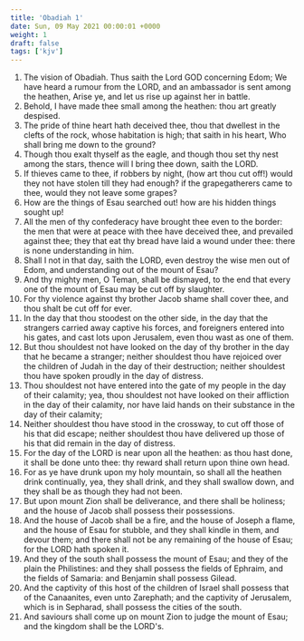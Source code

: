 ```yaml
---
title: 'Obadiah 1'
date: Sun, 09 May 2021 00:00:01 +0000
weight: 1
draft: false
tags: ['kjv'] 
---
```


1. The vision of Obadiah. Thus saith the Lord GOD concerning Edom; We have heard a rumour from the LORD, and an ambassador is sent among the heathen, Arise ye, and let us rise up against her in battle.
2. Behold, I have made thee small among the heathen: thou art greatly despised.
3. The pride of thine heart hath deceived thee, thou that dwellest in the clefts of the rock, whose habitation is high; that saith in his heart, Who shall bring me down to the ground?
4. Though thou exalt thyself as the eagle, and though thou set thy nest among the stars, thence will I bring thee down, saith the LORD.
5. If thieves came to thee, if robbers by night, (how art thou cut off!) would they not have stolen till they had enough? if the grapegatherers came to thee, would they not leave some grapes?
6. How are the things of Esau searched out! how are his hidden things sought up!
7. All the men of thy confederacy have brought thee even to the border: the men that were at peace with thee have deceived thee, and prevailed against thee; they that eat thy bread have laid a wound under thee: there is none understanding in him.
8. Shall I not in that day, saith the LORD, even destroy the wise men out of Edom, and understanding out of the mount of Esau?
9. And thy mighty men, O Teman, shall be dismayed, to the end that every one of the mount of Esau may be cut off by slaughter.
10. For thy violence against thy brother Jacob shame shall cover thee, and thou shalt be cut off for ever.
11. In the day that thou stoodest on the other side, in the day that the strangers carried away captive his forces, and foreigners entered into his gates, and cast lots upon Jerusalem, even thou wast as one of them.
12. But thou shouldest not have looked on the day of thy brother in the day that he became a stranger; neither shouldest thou have rejoiced over the children of Judah in the day of their destruction; neither shouldest thou have spoken proudly in the day of distress.
13. Thou shouldest not have entered into the gate of my people in the day of their calamity; yea, thou shouldest not have looked on their affliction in the day of their calamity, nor have laid hands on their substance in the day of their calamity;
14. Neither shouldest thou have stood in the crossway, to cut off those of his that did escape; neither shouldest thou have delivered up those of his that did remain in the day of distress.
15. For the day of the LORD is near upon all the heathen: as thou hast done, it shall be done unto thee: thy reward shall return upon thine own head.
16. For as ye have drunk upon my holy mountain, so shall all the heathen drink continually, yea, they shall drink, and they shall swallow down, and they shall be as though they had not been.
17. But upon mount Zion shall be deliverance, and there shall be holiness; and the house of Jacob shall possess their possessions.
18. And the house of Jacob shall be a fire, and the house of Joseph a flame, and the house of Esau for stubble, and they shall kindle in them, and devour them; and there shall not be any remaining of the house of Esau; for the LORD hath spoken it.
19. And they of the south shall possess the mount of Esau; and they of the plain the Philistines: and they shall possess the fields of Ephraim, and the fields of Samaria: and Benjamin shall possess Gilead.
20. And the captivity of this host of the children of Israel shall possess that of the Canaanites, even unto Zarephath; and the captivity of Jerusalem, which is in Sepharad, shall possess the cities of the south.
21. And saviours shall come up on mount Zion to judge the mount of Esau; and the kingdom shall be the LORD's.
